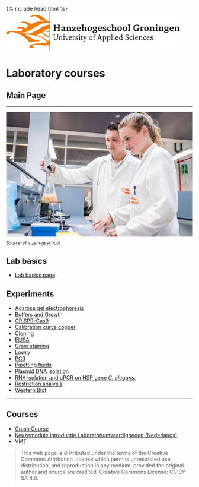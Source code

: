 {% include head.html %}
![Hanze](./hanze/hanze.png)

# Laboratory courses

## Main Page
---

![Pic](./impression/impression.jpg)
*<sub>Source: Hanzehogeschool</sub>*

## Lab basics
- [Lab basics page](./labbasics/labbasics.md)


## Experiments 

- [Agarose gel electrophoresis](./agerose_gel_electrophoresis/agerose_gel_electropheresis.md)
- [Buffers and Growth](./buffers_growth/buffers_growth.md)
- [CRISPR-Cas9](./crispr/crispr.md) 
- [Calibration curve copper](./calibration_curve_copper/calibration_curve_copper.md)
- [Cloning](./cloning/cloning.md) 
- [ELISA](./elisa/elisa.md) 
- [Gram staining](./gram_staining/gram_staining.md)
- [Lowry](./lowry/lowry.md)
- [PCR](./pcr/pcr.md) 
- [Pipetting fluids](.pipetting_fluids/pipetting_fluids.md)
- [Plasmid DNA isolation](./nucleic_acid_isolation/nucleic_acid_isolation.md) 
- [RNA isolation and qPCR on HSP gene *C. elegans*. ](./elegans/elegans.md) 
- [Restriction analysis](./restriction_analysis/restriction_analysis.md) 
- [Western Blot](./western_blot/western_blot.md) 

--- 

## Courses
- [Crash Course](./crash_course/crash_course.md)
- [Keuzemodule Introductie Laboratoriumvaardigheden (Nederlands)](./keuzemodule_intro_lab/keuzemodule_intro_lab.md)
- [VMT](./vmt/00_vmt_index.md) 



>This web page is distributed under the terms of the Creative Commons Attribution License which permits unrestricted use, distribution, and reproduction in any medium, provided the original author and source are credited.
>Creative Commons License: CC BY-SA 4.0.

